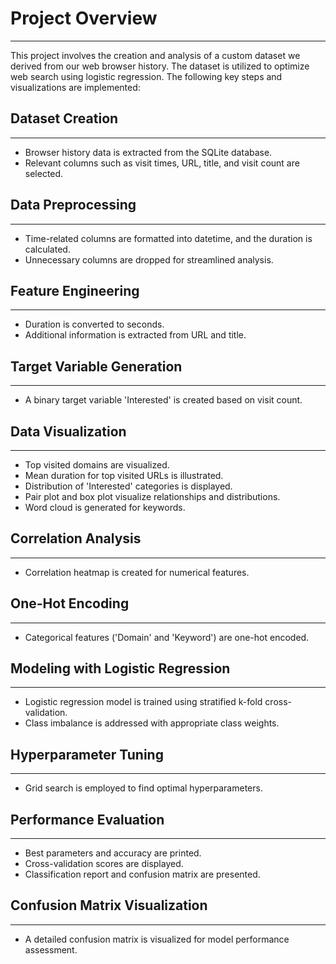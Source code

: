 # Project Overview

---

This project involves the creation and analysis of a custom dataset we derived from our web browser history. The dataset is utilized to optimize web search using logistic regression. The following key steps and visualizations are implemented:

## Dataset Creation

---

- Browser history data is extracted from the SQLite database.
- Relevant columns such as visit times, URL, title, and visit count are selected.

## Data Preprocessing

---

- Time-related columns are formatted into datetime, and the duration is calculated.
- Unnecessary columns are dropped for streamlined analysis.

## Feature Engineering

---

- Duration is converted to seconds.
- Additional information is extracted from URL and title.

## Target Variable Generation

---

- A binary target variable 'Interested' is created based on visit count.

## Data Visualization

---

- Top visited domains are visualized.
- Mean duration for top visited URLs is illustrated.
- Distribution of 'Interested' categories is displayed.
- Pair plot and box plot visualize relationships and distributions.
- Word cloud is generated for keywords.

## Correlation Analysis

---

- Correlation heatmap is created for numerical features.

## One-Hot Encoding

---

- Categorical features ('Domain' and 'Keyword') are one-hot encoded.

## Modeling with Logistic Regression

---

- Logistic regression model is trained using stratified k-fold cross-validation.
- Class imbalance is addressed with appropriate class weights.

## Hyperparameter Tuning

---

- Grid search is employed to find optimal hyperparameters.

## Performance Evaluation

---

- Best parameters and accuracy are printed.
- Cross-validation scores are displayed.
- Classification report and confusion matrix are presented.

## Confusion Matrix Visualization

---

- A detailed confusion matrix is visualized for model performance assessment.
